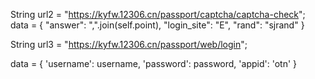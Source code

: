 String url2 = "https://kyfw.12306.cn/passport/captcha/captcha-check";
data = {
            "answer": ",".join(self.point),
            "login_site": "E",
            "rand": "sjrand"
        }

String url3 = "https://kyfw.12306.cn/passport/web/login";

data = {
        'username': username,
        'password': password,
        'appid': 'otn'
    }